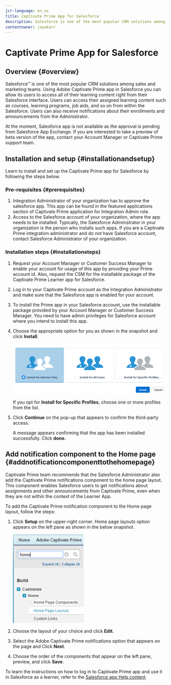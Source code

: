 ```yaml
---
jcr-language: en_us
title: Captivate Prime App for Salesforce
description: Salesforce is one of the most popular CRM solutions among sales and marketing teams. Using Adobe Learning Manager app in Salesforce you can allow its users to access all of their learning content right from their Salesforce interface. Users can access their assigned learning content such as courses, learning programs, job aids, and so on from within the Salesforce. Users can also receive notifications about their enrollments and announcements from the Administrator. 
contentowner: jayakarr
---
```



# Captivate Prime App for Salesforce

## Overview {#overview}

Salesforce&trade; is one of the most popular CRM solutions among sales and marketing teams. Using Adobe Captivate Prime app in Salesforce you can allow its users to access all of their learning content right from their Salesforce interface. Users can access their assigned learning content such as courses, learning programs, job aids, and so on from within the Salesforce. Users can also receive notifications about their enrollments and announcements from the Administrator. 

At the moment, Salesforce app is not available as the approval is pending from Salesforce App Exchange. If you are interested to take a preview of beta version of the app, contact your Account Manager or Captivate Prime support team. 

## Installation and setup {#installationandsetup}

Learn to install and set up the Captivate Prime app for Salesforce by following the steps below. 

### Pre-requisites {#prerequisites}

1. Integration Administrator of your organization has to approve the salesforce app. This app can be found in the featured applications section of Captivate Prime application for Integration Admin role. 
1. Access to the Salesforce account of your organization, where the app needs to be installed. Typically, the Salesforce Administrator in your organization is the person who installs such apps. If you are a Captivate Prime integration administrator and do not have Salesforce account, contact Salesforce Administrator of your organization. 

### Installation steps {#installationsteps}

1. Request your Account Manager or Customer Success Manager to enable your account for usage of this app by providing your Prime account id. Also, request the CSM for the installable package of the Captivate Prime Learner app for Salesforce.  

1. Log in to your Captivate Prime account as the Integration Administrator and make sure that the Salesforce app is enabled for your account.  

1. To install the Prime app in your Salesforce account, use the installable package provided by your Account Manager or Customer Success Manager. You need to have admin privileges for Salesforce account where you intend to install this app.  

1. Choose the appropriate option for you as shown in the snapshot and click **Install**. 

   ![](assets/install-options.png)

   If you opt for **Install for Specific Profiles**, choose one or more profiles from the list. 

1. Click **Continue** on the pop-up that appears to confirm the third-party access. 

   A message appears confirming that the app has been installed successfully. Click **done.**

## Add notification component to the Home page {#addnotificationcomponenttothehomepage}

Captivate Prime team recommends that the Salesforce Administrator also add the Captivate Prime notifications component to the home page layout. This component enables Salesforce users to get notifications about assignments and other announcements from Captivate Prime, even when they are not within the context of the Learner App.

To add the Captivate Prime notification component to the Home page layout, follow the steps: 

1. Click **Setup** on the upper-right corner. Home page layouts option appears on the left pane as shown in the below snapshot. 

   ![](assets/homepage-component.png)

1. Choose the layout of your choice and click **Edit**. 
1. Select the Adobe Captivate Prime notifications option that appears on the page and Click **Next**. 
1. Choose the order of the components that appear on the left pane, preview, and click **Save**. 

To learn the instructions on how to log in to Captivate Prime app and use it in Salesforce as a learner, refer to the [Salesforce app Help content](../../learners/feature-summary/sfdc-app.md). 
